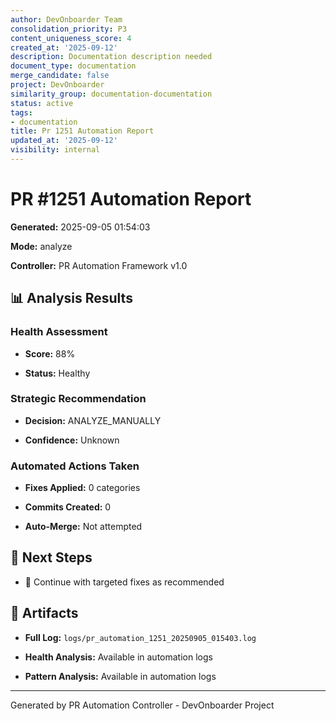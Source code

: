 ```yaml
---
author: DevOnboarder Team
consolidation_priority: P3
content_uniqueness_score: 4
created_at: '2025-09-12'
description: Documentation description needed
document_type: documentation
merge_candidate: false
project: DevOnboarder
similarity_group: documentation-documentation
status: active
tags:
- documentation
title: Pr 1251 Automation Report
updated_at: '2025-09-12'
visibility: internal
---
```


# PR #1251 Automation Report

**Generated:** 2025-09-05 01:54:03

**Mode:** analyze

**Controller:** PR Automation Framework v1.0

## 📊 Analysis Results

### Health Assessment

- **Score:** 88%

- **Status:** Healthy

### Strategic Recommendation

- **Decision:** ANALYZE_MANUALLY

- **Confidence:** Unknown

### Automated Actions Taken

- **Fixes Applied:** 0 categories

- **Commits Created:** 0

- **Auto-Merge:** Not attempted

## 🎯 Next Steps

- 🔧 Continue with targeted fixes as recommended

## 📁 Artifacts

- **Full Log:** `logs/pr_automation_1251_20250905_015403.log`

- **Health Analysis:** Available in automation logs

- **Pattern Analysis:** Available in automation logs

---

Generated by PR Automation Controller - DevOnboarder Project

